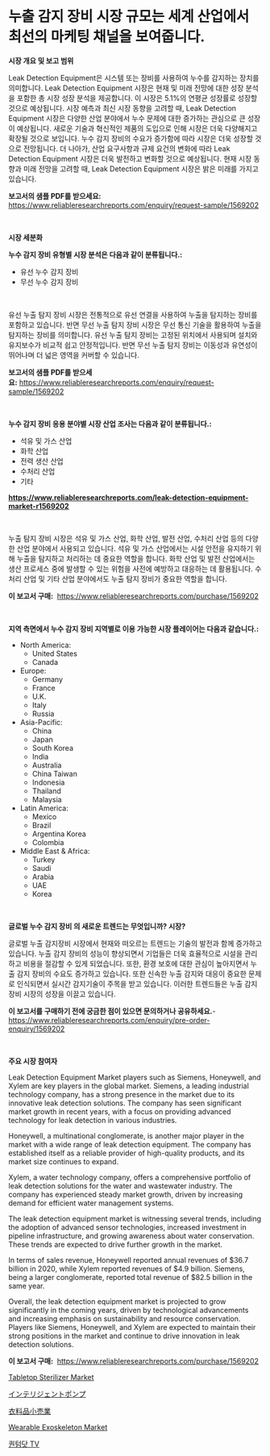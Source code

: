 <p><h1>누출 감지 장비 시장 규모는 세계 산업에서 최선의 마케팅 채널을 보여줍니다.</h1></p><p><strong>시장 개요 및 보고 범위</strong></p>
<p><p>Leak Detection Equipment은 시스템 또는 장비를 사용하여 누수를 감지하는 장치를 의미합니다. Leak Detection Equipment 시장은 현재 및 미래 전망에 대한 성장 분석을 포함한 총 시장 성장 분석을 제공합니다. 이 시장은 5.1%의 연평균 성장률로 성장할 것으로 예상됩니다. 시장 예측과 최신 시장 동향을 고려할 때, Leak Detection Equipment 시장은 다양한 산업 분야에서 누수 문제에 대한 증가하는 관심으로 큰 성장이 예상됩니다. 새로운 기술과 혁신적인 제품의 도입으로 인해 시장은 더욱 다양해지고 확장될 것으로 보입니다. 누수 감지 장비의 수요가 증가함에 따라 시장은 더욱 성장할 것으로 전망됩니다. 더 나아가, 산업 요구사항과 규제 요건의 변화에 따라 Leak Detection Equipment 시장은 더욱 발전하고 변화할 것으로 예상됩니다. 현재 시장 동향과 미래 전망을 고려할 때, Leak Detection Equipment 시장은 밝은 미래를 가지고 있습니다.</p></p>
<p><strong>보고서의 샘플 PDF를 받으세요:</strong> <a href="https://www.reliableresearchreports.com/enquiry/request-sample/1569202">https://www.reliableresearchreports.com/enquiry/request-sample/1569202</a></p>
<p>&nbsp;</p>
<p><strong>시장 세분화</strong></p>
<p><strong>누수 감지 장비 유형별 시장 분석은 다음과 같이 분류됩니다.:</strong></p>
<p><ul><li>유선 누수 감지 장비</li><li>무선 누수 감지 장비</li></ul></p>
<p>&nbsp;</p>
<p><p>유선 누출 탐지 장비 시장은 전통적으로 유선 연결을 사용하여 누출을 탐지하는 장비를 포함하고 있습니다. 반면 무선 누출 탐지 장비 시장은 무선 통신 기술을 활용하여 누출을 탐지하는 장비를 의미합니다. 유선 누출 탐지 장비는 고정된 위치에서 사용되며 설치와 유지보수가 비교적 쉽고 안정적입니다. 반면 무선 누출 탐지 장비는 이동성과 유연성이 뛰어나며 더 넓은 영역을 커버할 수 있습니다.</p></p>
<p><strong>보고서의 샘플 PDF를 받으세요:</strong>&nbsp;<a href="https://www.reliableresearchreports.com/enquiry/request-sample/1569202">https://www.reliableresearchreports.com/enquiry/request-sample/1569202</a></p>
<p>&nbsp;</p>
<p><strong> 누수 감지 장비 응용 분야별 시장 산업 조사는 다음과 같이 분류됩니다.:</strong></p>
<p><ul><li>석유 및 가스 산업</li><li>화학 산업</li><li>전력 생산 산업</li><li>수처리 산업</li><li>기타</li></ul></p>
<p><strong><a href="https://www.reliableresearchreports.com/leak-detection-equipment-market-r1569202">https://www.reliableresearchreports.com/leak-detection-equipment-market-r1569202</a></strong></p>
<p>&nbsp;</p>
<p><p>누출 탐지 장비 시장은 석유 및 가스 산업, 화학 산업, 발전 산업, 수처리 산업 등의 다양한 산업 분야에서 사용되고 있습니다. 석유 및 가스 산업에서는 시설 안전을 유지하기 위해 누출을 탐지하고 처리하는 데 중요한 역할을 합니다. 화학 산업 및 발전 산업에서는 생산 프로세스 중에 발생할 수 있는 위험을 사전에 예방하고 대응하는 데 활용됩니다. 수처리 산업 및 기타 산업 분야에서도 누출 탐지 장비가 중요한 역할을 합니다.</p></p>
<p><strong>이 보고서 구매:</strong>&nbsp; <a href="https://www.reliableresearchreports.com/purchase/1569202">https://www.reliableresearchreports.com/purchase/1569202</a></p>
<p>&nbsp;</p>
<p><strong>지역 측면에서 누수 감지 장비 지역별로 이용 가능한 시장 플레이어는 다음과 같습니다.:</strong></p>
<p><ul>
    <li>
        North America:
        <ul>
            <li>United States</li>
            <li>Canada</li>
        </ul>
    </li>
    <li>
        Europe:
        <ul>
            <li>Germany</li>
            <li>France</li>
            <li>U.K.</li>
            <li>Italy</li>
            <li>Russia</li>
        </ul>
    </li>
    <li>
        Asia-Pacific:
        <ul>
            <li>China</li>
            <li>Japan</li>
            <li>South Korea</li>
            <li>India</li>
            <li>Australia</li>
            <li>China Taiwan</li>
            <li>Indonesia</li>
            <li>Thailand</li>
            <li>Malaysia</li>
        </ul>
    </li>
    <li>
        Latin America:
        <ul>
            <li>Mexico</li>
            <li>Brazil</li>
            <li>Argentina Korea</li>
            <li>Colombia</li>
        </ul>
    </li>
    <li>
        Middle East & Africa:
        <ul>
            <li>Turkey</li>
            <li>Saudi</li>
            <li>Arabia</li>
            <li>UAE</li>
            <li>Korea</li>
        </ul>
    </li>
    </ul></p>
<p>&nbsp;</p>
<p><strong>글로벌 누수 감지 장비 의 새로운 트렌드는 무엇입니까? 시장?</strong></p>
<p><p>글로벌 누출 감지장비 시장에서 현재와 떠오르는 트렌드는 기술의 발전과 함께 증가하고 있습니다. 누출 감지 장비의 성능이 향상되면서 기업들은 더욱 효율적으로 시설을 관리하고 비용을 절감할 수 있게 되었습니다. 또한, 환경 보호에 대한 관심이 높아지면서 누출 감지 장비의 수요도 증가하고 있습니다. 또한 신속한 누출 감지와 대응이 중요한 문제로 인식되면서 실시간 감지기술이 주목을 받고 있습니다. 이러한 트렌드들은 누출 감지 장비 시장의 성장을 이끌고 있습니다.</p></p>
<p><strong>이 보고서를 구매하기 전에 궁금한 점이 있으면 문의하거나 공유하세요.</strong>- <a href="https://www.reliableresearchreports.com/enquiry/pre-order-enquiry/1569202">https://www.reliableresearchreports.com/enquiry/pre-order-enquiry/1569202</a></p>
<p>&nbsp;</p>
<p><strong>주요 시장 참여자</strong></p>
<p><p>Leak Detection Equipment Market players such as Siemens, Honeywell, and Xylem are key players in the global market. Siemens, a leading industrial technology company, has a strong presence in the market due to its innovative leak detection solutions. The company has seen significant market growth in recent years, with a focus on providing advanced technology for leak detection in various industries.</p><p>Honeywell, a multinational conglomerate, is another major player in the market with a wide range of leak detection equipment. The company has established itself as a reliable provider of high-quality products, and its market size continues to expand.</p><p>Xylem, a water technology company, offers a comprehensive portfolio of leak detection solutions for the water and wastewater industry. The company has experienced steady market growth, driven by increasing demand for efficient water management systems.</p><p>The leak detection equipment market is witnessing several trends, including the adoption of advanced sensor technologies, increased investment in pipeline infrastructure, and growing awareness about water conservation. These trends are expected to drive further growth in the market.</p><p>In terms of sales revenue, Honeywell reported annual revenues of $36.7 billion in 2020, while Xylem reported revenues of $4.9 billion. Siemens, being a larger conglomerate, reported total revenue of $82.5 billion in the same year.</p><p>Overall, the leak detection equipment market is projected to grow significantly in the coming years, driven by technological advancements and increasing emphasis on sustainability and resource conservation. Players like Siemens, Honeywell, and Xylem are expected to maintain their strong positions in the market and continue to drive innovation in leak detection solutions.</p></p>
<p><strong>이 보고서 구매:</strong>&nbsp;&nbsp;<a href="https://www.reliableresearchreports.com/purchase/1569202">https://www.reliableresearchreports.com/purchase/1569202</a></p>
<p><p><a href="https://github.com/seekum/Market-Research-Report-List-2/blob/main/tabletop-sterilizer-market.md">Tabletop Sterilizer Market</a></p><p><a href="https://medium.com/@addyserr7687/%E3%82%A4%E3%83%B3%E3%83%86%E3%83%AA%E3%82%B8%E3%82%A7%E3%83%B3%E3%83%88%E3%83%9D%E3%83%B3%E3%83%97%E3%81%AE%E5%B8%82%E5%A0%B4%E8%A6%8F%E6%A8%A1-cagr-%E3%83%88%E3%83%AC%E3%83%B3%E3%83%892024-2030-6f0ce2eb43b1">インテリジェントポンプ</a></p><p><a href="https://medium.com/@addiehirthe05/%E8%A1%A3%E6%96%99%E5%93%81%E5%B0%8F%E5%A3%B2%E5%B8%82%E5%A0%B4%E3%81%AF%E5%B8%82%E5%A0%B4%E3%82%B7%E3%82%A7%E3%82%A2-%E5%B8%82%E5%A0%B4%E5%8B%95%E5%90%91-%E3%81%8A%E3%82%88%E3%81%B3%E5%B8%82%E5%A0%B4%E6%88%90%E9%95%B7%E3%81%AB%E9%96%A2%E3%81%99%E3%82%8B%E6%83%85%E5%A0%B1%E3%82%92%E6%8F%90%E4%BE%9B%E3%81%97%E3%81%BE%E3%81%99-d1522c8cf4e7">衣料品小売業</a></p><p><a href="https://github.com/nancykennedykellievqfqt2/Market-Research-Report-List-2/blob/main/wearable-exoskeleton-market.md">Wearable Exoskeleton Market</a></p><p><a href="https://medium.com/@obiemante1922/%EC%96%91%EC%9E%90-%EB%8B%B7-tv-%EC%8B%9C%EC%9E%A5%EC%9D%80-%EC%8B%9C%EC%9E%A5-%EC%A0%90%EC%9C%A0%EC%9C%A8-%EC%8B%9C%EC%9E%A5-%ED%8A%B8%EB%A0%8C%EB%93%9C-%EB%B0%8F-%EC%8B%9C%EC%9E%A5-%EC%84%B1%EC%9E%A5%EC%97%90-%EB%8C%80%ED%95%9C-%EC%A0%95%EB%B3%B4%EB%A5%BC-%EC%A0%9C%EA%B3%B5%ED%95%A9%EB%8B%88%EB%8B%A4-642ff8c49a84">퀀텀닷 TV</a></p></p>